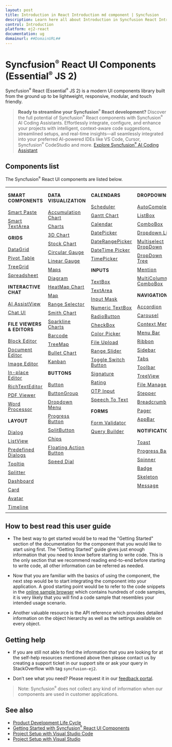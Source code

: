 ```yaml
---
layout: post
title: Introduction in React Introduction md component | Syncfusion
description: Learn here all about Introduction in Syncfusion React Introduction md component of Syncfusion Essential JS 2 and more.
control: Introduction 
platform: ej2-react
documentation: ug
domainurl: ##DomainURL##
---
```


# Syncfusion<sup style="font-size:70%">&reg;</sup> React UI Components (Essential<sup style="font-size:70%">&reg;</sup> JS 2)

Syncfusion<sup style="font-size:70%">&reg;</sup> React (Essential<sup style="font-size:70%">&reg;</sup> JS 2) is a modern UI components library built from the ground up to be lightweight, responsive, modular, and touch friendly.

> **Ready to streamline your Syncfusion<sup style="font-size:70%">&reg;</sup> React development?** Discover the full potential of Syncfusion<sup style="font-size:70%">&reg;</sup> React components with Syncfusion<sup style="font-size:70%">&reg;</sup> AI Coding Assistants. Effortlessly integrate, configure, and enhance your projects with intelligent, context-aware code suggestions, streamlined setups, and real-time insights—all seamlessly integrated into your preferred AI-powered IDEs like VS Code, Cursor, Syncfusion<sup style="font-size:70%">&reg;</sup> CodeStudio and more. [Explore Syncfusion<sup style="font-size:70%">&reg;</sup> AI Coding Assistant](https://ej2.syncfusion.com/react/documentation/ai-coding-assistants/overview)

## Components list

The Syncfusion<sup style="font-size:70%">&reg;</sup> React UI components are listed below.

<style>

tr
{
border:0 !important;
}

td
{
border:0 !important;
vertical-align: top;
}

.controlanchorlink
{
text-decoration: none!important;
font-size: 14px!important;
text-align: left!important;
padding: 5px 0px;
letter-spacing: 1px;
}
.controlcategory
{
font-size: 14px!important;
text-align: left!important;
font-weight: bold!important;
letter-spacing: 0.7px;
}
}

</style>

<table id="table" style="border: 0px;">
<tbody>
<colgroup>
<col style="width: 25%">
<col style="width: 25%">
<col style="width: 25%">
<col style="width: 25%">
</colgroup>
</tbody>
<tr>
    <td>
        <div><p class="controlcategory">SMART COMPONENTS</p></div>
        <div class="controlanchorlink"><a target="_self" href="https://ej2.syncfusion.com/react/documentation/smart-paste-button/getting-started/">Smart Paste</a></div>
        <div class="controlanchorlink"><a target="_self" href="https://ej2.syncfusion.com/react/documentation/smart-textarea/getting-started/">Smart TextArea</a></div>
        <div><p class="controlcategory">GRIDS</p></div>
        <div class="controlanchorlink"><a target="_self" href="https://ej2.syncfusion.com/react/documentation/grid/getting-started/">DataGrid</a></div>
        <div class="controlanchorlink"><a target="_self" href="https://ej2.syncfusion.com/react/documentation/pivotview/getting-started/">Pivot Table</a></div>
        <div class="controlanchorlink"><a target="_self" href="https://ej2.syncfusion.com/react/documentation/treegrid/getting-started/">TreeGrid</a></div>
         <div class="controlanchorlink"><a target="_self" href="https://ej2.syncfusion.com/react/documentation/spreadsheet/getting-started/">Spreadsheet</a></div>
         <div><p class="controlcategory">INTERACTIVE CHAT</p></div>
        <div class="controlanchorlink"><a target="_self" href="https://ej2.syncfusion.com/react/documentation/ai-assistview/getting-started">AI AssistView</a></div>
        <div class="controlanchorlink"><a target="_self" href="https://ej2.syncfusion.com/react/documentation/chat-ui/getting-started">Chat UI</a></div>
        <div><p class="controlcategory">FILE VIEWERS & EDITORS</p></div>
        <div class="controlanchorlink"><a target="_self" href="https://ej2.syncfusion.com/react/documentation/block-editor/getting-started">Block Editor</a></div>
        <div class="controlanchorlink"><a target="_self" href="https://ej2.syncfusion.com/react/documentation/document-editor/getting-started">Document Editor</a></div>
        <div class="controlanchorlink"><a target="_self" href="https://ej2.syncfusion.com/react/documentation/image-editor/getting-started">Image Editor</a></div>
        <div class="controlanchorlink"><a target="_self" href="https://ej2.syncfusion.com/react/documentation/inplace-editor/getting-started/">In-place Editor</a></div>
        <div class="controlanchorlink"><a target="_self" href="https://ej2.syncfusion.com/react/documentation/rich-text-editor/getting-started/">RichTextEditor</a></div>
        <div class="controlanchorlink"><a target="_self" href="https://ej2.syncfusion.com/react/documentation/pdfviewer/getting-started/">PDF Viewer</a></div>
        <div class="controlanchorlink"><a target="_self" href="https://ej2.syncfusion.com/react/documentation/document-editor/getting-started/">Word Processor</a></div>
        <div><p class="controlcategory">LAYOUT</p></div>
        <div class="controlanchorlink"><a target="_self" href="https://ej2.syncfusion.com/react/documentation/dialog/getting-started/">Dialog</a></div>
        <div class="controlanchorlink"><a target="_self" href="https://ej2.syncfusion.com/react/documentation/listview/getting-started/">ListView</a></div>
        <div class="controlanchorlink"><a target="_self" href="https://ej2.syncfusion.com/react/documentation/predefined-dialogs/getting-started">Predefined Dialogs</a></div>
        <div class="controlanchorlink"><a target="_self" href="https://ej2.syncfusion.com/react/documentation/tooltip/getting-started/">Tooltip</a></div>
        <div class="controlanchorlink"><a target="_self" href="https://ej2.syncfusion.com/react/documentation/splitter/getting-started/">Splitter</a></div>
        <div class="controlanchorlink"><a target="_self" href="https://ej2.syncfusion.com/react/documentation/dashboard-layout/getting-started/">Dashboard</a></div>
        <div class="controlanchorlink"><a target="_self" href="https://ej2.syncfusion.com/react/documentation/card/getting-started/">Card</a></div>
        <div class="controlanchorlink"><a target="_self" href="https://ej2.syncfusion.com/react/documentation/avatar/getting-started/">Avatar</a></div>
        <div class="controlanchorlink"><a target="_self" href="https://ej2.syncfusion.com/react/documentation/timeline/getting-started">Timeline</a></div>
    </td>
    <td>
        <div><p class="controlcategory">DATA VISUALIZATION</p></div>
        <div class="controlanchorlink"><a target="_self" href="https://ej2.syncfusion.com/react/documentation/accumulation-chart/getting-started">Accumulation Chart</a></div>
        <div class="controlanchorlink"><a target="_self" href="https://ej2.syncfusion.com/react/documentation/chart/getting-started/">Charts</a></div>
        <div class="controlanchorlink"><a target="_self" href="https://ej2.syncfusion.com/react/documentation/3d-chart/getting-started">3D Chart</a></div>
        <div class="controlanchorlink"><a target="_self" href="https://ej2.syncfusion.com/react/documentation/stock-chart/getting-started/">Stock Chart</a></div>
        <div class="controlanchorlink"><a target="_self" href="https://ej2.syncfusion.com/react/documentation/circular-gauge/getting-started/">Circular Gauge</a></div>
        <div class="controlanchorlink"><a target="_self" href="https://ej2.syncfusion.com/react/documentation/linear-gauge/getting-started/">Linear Gauge</a></div>
        <div class="controlanchorlink"><a target="_self" href="https://ej2.syncfusion.com/react/documentation/maps/getting-started">Maps</a></div>
        <div class="controlanchorlink"><a target="_self" href="https://ej2.syncfusion.com/react/documentation/diagram/getting-started/">Diagram</a></div>
        <div class="controlanchorlink"><a target="_self" href="https://ej2.syncfusion.com/react/documentation/heatmap-chart/getting-started/">HeatMap Chart</a></div>
        <div class="controlanchorlink"><a target="_self" href="https://ej2.syncfusion.com/react/documentation/maps/getting-started/">Map</a></div>
        <div class="controlanchorlink"><a target="_self" href="https://ej2.syncfusion.com/react/documentation/range-navigator/getting-started/">Range Selector</a></div>
        <div class="controlanchorlink"><a target="_self" href="https://ej2.syncfusion.com/react/documentation/smithchart/getting-started/">Smith Chart</a></div>
        <div class="controlanchorlink"><a target="_self" href="https://ej2.syncfusion.com/react/documentation/sparkline/getting-started/">Sparkline Charts</a></div>
        <div class="controlanchorlink"><a target="_self" href="https://ej2.syncfusion.com/react/documentation/barcode/getting-started/">Barcode</a></div>
        <div class="controlanchorlink"><a target="_self" href="https://ej2.syncfusion.com/react/documentation/treemap/getting-started/">TreeMap</a></div>
        <div class="controlanchorlink"><a target="_self" href="https://ej2.syncfusion.com/react/documentation/bullet-chart/getting-started/">Bullet Chart</a></div>
        <div class="controlanchorlink"><a target="_self" href="https://ej2.syncfusion.com/react/documentation/kanban/getting-started/">Kanban</a></div>
        <div><p class="controlcategory">BUTTONS</p></div>
        <div class="controlanchorlink"><a target="_self" href="https://ej2.syncfusion.com/react/documentation/button/getting-started/">Button</a></div>
        <div class="controlanchorlink"><a target="_self" href="https://ej2.syncfusion.com/react/documentation/button-group/getting-started/">ButtonGroup</a></div>
        <div class="controlanchorlink"><a target="_self" href="https://ej2.syncfusion.com/react/documentation/drop-down-button/getting-started/">Dropdown Menu</a></div>
        <div class="controlanchorlink"><a target="_self" href="https://ej2.syncfusion.com/react/documentation/progress-button/getting-started/">Progress Button</a></div>
        <div class="controlanchorlink"><a target="_self" href="https://ej2.syncfusion.com/react/documentation/split-button/getting-started/">SplitButton</a></div>
        <div class="controlanchorlink"><a target="_self" href="https://ej2.syncfusion.com/react/documentation/chips/getting-started/">Chips</a></div>
        <div class="controlanchorlink"><a target="_self" href="https://ej2.syncfusion.com/react/documentation/floating-action-button/getting-started/">Floating Action Button</a></div>
        <div class="controlanchorlink"><a target="_self" href="https://ej2.syncfusion.com/react/documentation/speed-dial/getting-started/">Speed Dial</a></div>
    </td>
    <td>
        <div><p class="controlcategory">CALENDARS</p></div>
        <div class="controlanchorlink"><a target="_self" href="https://ej2.syncfusion.com/react/documentation/schedule/getting-started/">Scheduler</a></div>
        <div class="controlanchorlink"><a target="_self" href="https://ej2.syncfusion.com/react/documentation/gantt/getting-started/">Gantt Chart</a></div>
        <div class="controlanchorlink"><a target="_self" href="https://ej2.syncfusion.com/react/documentation/calendar/getting-started/">Calendar</a></div>
        <div class="controlanchorlink"><a target="_self" href="https://ej2.syncfusion.com/react/documentation/datepicker/getting-started/">DatePicker</a></div>
        <div class="controlanchorlink"><a target="_self" href="https://ej2.syncfusion.com/react/documentation/daterangepicker/getting-started/">DateRangePicker</a></div>
        <div class="controlanchorlink"><a target="_self" href="https://ej2.syncfusion.com/react/documentation/datetimepicker/getting-started/">DateTime Picker</a></div>
        <div class="controlanchorlink"><a target="_self" href="https://ej2.syncfusion.com/react/documentation/timepicker/getting-started/">TimePicker</a></div>
        <div><p class="controlcategory">INPUTS</p></div>
        <div class="controlanchorlink"><a target="_self" href="https://ej2.syncfusion.com/react/documentation/textbox/getting-started/">TextBox</a></div>
        <div class="controlanchorlink"><a target="_self" href="https://ej2.syncfusion.com/react/documentation/textarea/getting-started">TextArea</a></div>
        <div class="controlanchorlink"><a target="_self" href="https://ej2.syncfusion.com/react/documentation/maskedtextbox/getting-started/">Input Mask</a></div>
        <div class="controlanchorlink"><a target="_self" href="https://ej2.syncfusion.com/react/documentation/numerictextbox/getting-started/">Numeric TextBox</a></div>
        <div class="controlanchorlink"><a target="_self" href="https://ej2.syncfusion.com/react/documentation/radio-button/getting-started/">RadioButton</a></div>
        <div class="controlanchorlink"><a target="_self" href="https://ej2.syncfusion.com/react/documentation/check-box/getting-started/">CheckBox</a></div>
        <div class="controlanchorlink"><a target="_self" href="https://ej2.syncfusion.com/react/documentation/color-picker/getting-started/">Color Picker</a></div>
        <div class="controlanchorlink"><a target="_self" href="https://ej2.syncfusion.com/react/documentation/uploader/getting-started/">File Upload</a></div>
        <div class="controlanchorlink"><a target="_self" href="https://ej2.syncfusion.com/react/documentation/range-slider/getting-started/">Range Slider</a></div>
        <div class="controlanchorlink"><a target="_self" href="https://ej2.syncfusion.com/react/documentation/switch/getting-started/">Toggle Switch Button</a></div>
        <div class="controlanchorlink"><a target="_self" href="https://ej2.syncfusion.com/react/documentation/signature/getting-started/">Signature</a></div>
        <div class="controlanchorlink"><a target="_self" href="https://ej2.syncfusion.com/react/documentation/rating/getting-started/">Rating</a></div>
        <div class="controlanchorlink"><a target="_self" href="https://ej2.syncfusion.com/react/documentation/otp-input/getting-started">OTP Input</a></div>
        <div class="controlanchorlink"><a target="_self" href="https://ej2.syncfusion.com/react/documentation/speech-to-text/getting-started">Speech To Text</a></div>
        <div><p class="controlcategory">FORMS</p></div>
        <div class="controlanchorlink"><a target="_self" href="https://ej2.syncfusion.com/react/documentation/form-validator/validation-rules/">Form Validator</a></div>
        <div class="controlanchorlink"><a target="_self" href="https://ej2.syncfusion.com/react/documentation/query-builder/getting-started/">Query Builder</a></div>
    </td>
    <td>
        <div><p class="controlcategory">DROPDOWNS</p></div>
        <div class="controlanchorlink"><a target="_self" href="https://ej2.syncfusion.com/react/documentation/auto-complete/getting-started/">AutoComplete</a></div>
        <div class="controlanchorlink"><a target="_self" href="https://ej2.syncfusion.com/react/documentation/list-box/getting-started/">ListBox</a></div>
        <div class="controlanchorlink"><a target="_self" href="https://ej2.syncfusion.com/react/documentation/combo-box/getting-started/">ComboBox</a></div>
        <div class="controlanchorlink"><a target="_self" href="https://ej2.syncfusion.com/react/documentation/drop-down-list/getting-started/">Dropdown List</a></div>
        <div class="controlanchorlink"><a target="_self" href="https://ej2.syncfusion.com/react/documentation/multi-select/getting-started/">Multiselect DropDown</a></div>
        <div class="controlanchorlink"><a target="_self" href="https://ej2.syncfusion.com/react/documentation/drop-down-tree/getting-started/">DropDown Tree</a></div>
        <div class="controlanchorlink"><a target="_self" href="https://ej2.syncfusion.com/react/documentation/mention/getting-started/">Mention</a></div>
        <div class="controlanchorlink"><a target="_self" href="https://ej2.syncfusion.com/react/documentation/multicolumn-combobox/getting-started">MultiColumn ComboBox</a></div>
        <div><p class="controlcategory">NAVIGATION</p></div>
        <div class="controlanchorlink"><a target="_self" href="https://ej2.syncfusion.com/react/documentation/accordion/getting-started/">Accordion</a></div>
        <div class="controlanchorlink"><a target="_self" href="https://ej2.syncfusion.com/react/documentation/carousel/getting-started/">Carousel</a></div>
        <div class="controlanchorlink"><a target="_self" href="https://ej2.syncfusion.com/react/documentation/context-menu/getting-started/">Context Menu</a></div>
        <div class="controlanchorlink"><a target="_self" href="https://ej2.syncfusion.com/react/documentation/menu/getting-started/">Menu Bar</a></div>
        <div class="controlanchorlink"><a target="_self" href="https://ej2.syncfusion.com/react/documentation/ribbon/getting-started">Ribbon</a></div>
        <div class="controlanchorlink"><a target="_self" href="https://ej2.syncfusion.com/react/documentation/sidebar/getting-started/">Sidebar</a></div>
        <div class="controlanchorlink"><a target="_self" href="https://ej2.syncfusion.com/react/documentation/tab/getting-started/">Tabs</a></div>
        <div class="controlanchorlink"><a target="_self" href="https://ej2.syncfusion.com/react/documentation/toolbar/getting-started/">Toolbar</a></div>
        <div class="controlanchorlink"><a target="_self" href="https://ej2.syncfusion.com/react/documentation/treeview/getting-started/">TreeView</a></div>
        <div class="controlanchorlink"><a target="_self" href="https://ej2.syncfusion.com/react/documentation/file-manager/getting-started/">File Manager</a></div>
        <div class="controlanchorlink"><a target="_self" href="https://ej2.syncfusion.com/react/documentation/stepper/getting-started">Stepper</a></div>
        <div class="controlanchorlink"><a target="_self" href="https://ej2.syncfusion.com/react/documentation/breadcrumb/getting-started/">Breadcrumb</a></div>
        <div class="controlanchorlink"><a target="_self" href="https://ej2.syncfusion.com/react/documentation/pager/getting-started/">Pager</a></div>
        <div class="controlanchorlink"><a target="_self" href="https://ej2.syncfusion.com/react/documentation/appbar/getting-started/">AppBar</a></div>
        <div><p class="controlcategory">NOTIFICATION</p></div>
        <div class="controlanchorlink"><a target="_self" href="https://ej2.syncfusion.com/react/documentation/toast/getting-started/">Toast</a></div>
        <div class="controlanchorlink"><a target="_self" href="https://ej2.syncfusion.com/react/documentation/progress-bar/getting-started/">Progress Bar</a></div>
        <div class="controlanchorlink"><a target="_self" href="https://ej2.syncfusion.com/react/documentation/spinner/getting-started/">Spinner</a></div>
        <div class="controlanchorlink"><a target="_self" href="https://ej2.syncfusion.com/react/documentation/badge/getting-started/">Badge</a></div>
        <div class="controlanchorlink"><a target="_self" href="https://ej2.syncfusion.com/react/documentation/skeleton/getting-started/">Skeleton</a></div>
        <div class="controlanchorlink"><a target="_self" href="https://ej2.syncfusion.com/react/documentation/message/getting-started/">Message</a></div>
    </td>
</tr>
</table>

## How to best read this user guide

* The best way to get started would be to read the "Getting Started" section
of the documentation for the component that you would like to start using first.
The "Getting Started" guide gives just enough information that you need to know
before starting to write code. This is the only section that we recommend reading
end-to-end before starting to write code, all other information can be referred as needed.

* Now that you are familiar with the basics of using the component, the next
step would be to start integrating the component into your application.
A good starting point would be to refer to the code snippets in the
[online sample browser](http://ej2.syncfusion.com/react/demos/) which contains
hundreds of code samples, it is very likely that you will find a code sample that
resembles your intended usage scenario.

* Another valuable resource is the API reference which provides detailed information
on the object hierarchy as well as the settings available on every object.

## Getting help

* If you are still not able to find the information that you are looking for at the
self-help resources mentioned above then please contact us by creating a support
ticket in our support site or ask your query in StackOverflow with tag `syncfusion-ej2`.

* Don’t see what you need? Please request it in our [feedback portal](https://www.syncfusion.com/feedback/react).

>Note: Syncfusion<sup style="font-size:70%">&reg;</sup> does not collect any kind of information when our components are used in customer applications.

## See also

* [Product Development Life Cycle](https://www.syncfusion.com/support/product-lifecycle/)
* [Getting Started with Syncfusion<sup style="font-size:70%">&reg;</sup> React UI Components](https://ej2.syncfusion.com/react/documentation/getting-started/quick-start/)
* [Project Setup with Visual Studio Code](https://ej2.syncfusion.com/react/documentation/visual-studio-code-integration/create-project/)
* [Project Setup with Visual Studio](https://ej2.syncfusion.com/react/documentation/visual-studio-integration/overview/)
